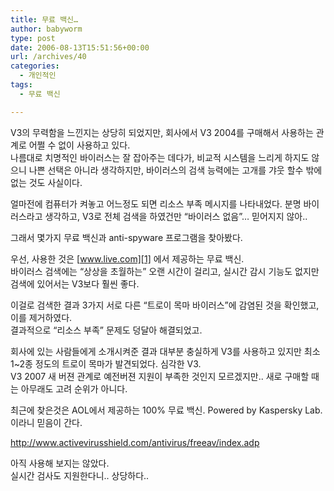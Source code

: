 ```yaml
---
title: 무료 백신…
author: babyworm
type: post
date: 2006-08-13T15:51:56+00:00
url: /archives/40
categories:
  - 개인적인
tags:
  - 무료 백신

---
```

V3의 무력함을 느낀지는 상당히 되었지만, 회사에서 V3 2004를 구매해서 사용하는 관계로 어쩔 수 없이 사용하고 있다.  
나름대로 치명적인 바이러스는 잘 잡아주는 데다가, 비교적 시스템을 느리게 하지도 않으니 나쁜 선택은 아니라 생각하지만, 바이러스의 검색 능력에는 고개를 갸웃 할수 밖에 없는 것도 사실이다.

얼마전에 컴퓨터가 켜놓고 어느정도 되면 리소스 부족 메시지를 나타내었다. 분명 바이러스라고 생각하고, V3로 전체 검색을 하였건만 &#8220;바이러스 없음&#8221;&#8230; 믿어지지 않아..

그래서 몇가지 무료 백신과 anti-spyware 프로그램을 찾아봤다.

우선, 사용한 것은 [www.live.com][1] 에서 제공하는 무료 백신.  
바이러스 검색에는 &#8220;상상을 초월하는&#8221; 오랜 시간이 걸리고, 실시간 감시 기능도 없지만 검색에 있어서는 V3보다 훨씬 좋다. 

이걸로 검색한 결과 3가지 서로 다른 &#8220;트로이 목마 바이러스&#8221;에 감염된 것을 확인했고, 이를 제거하였다.  
결과적으로 &#8220;리소스 부족&#8221; 문제도 덩달아 해결되었고.

회사에 있는 사람들에게 소개시켜준 결과 대부분 충실하게 V3를 사용하고 있지만 최소 1~2종 정도의 트로이 목마가 발견되었다. 심각한 V3.  
V3 2007 새 버젼 관계로 예전버젼 지원이 부족한 것인지 모르겠지만.. 새로 구매할 때는 아무래도 고려 순위가 아니다. 

최근에 찾은것은 AOL에서 제공하는 100% 무료 백신. Powered by Kaspersky Lab. 이라니 믿음이 간다. 

<http://www.activevirusshield.com/antivirus/freeav/index.adp>

아직 사용해 보지는 않았다.  
실시간 검사도 지원한다니.. 상당하다..

 [1]: http://www.live.com